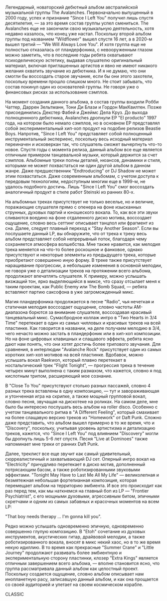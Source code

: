 Легендарный, новаторский дебютный альбом австралийской музыкальной группы The Avalanches. Первоначально выпущенный в 2000 году, успех и признание "Since I Left You" получил лишь спустя десятилетия, — за это время состав группы успел смениться. The Avalanches еще не закончили свою музыкальную деятельность, хотя недавно казалось, что конец уже настал. Поскольку второй альбом группы под названием "Wildflower" вышел спустя 16 лет, а в 2020-м вышел третий — "We Will Always Love You". И хотя группа еще не полностью отказалась от пландерфоника, с невооруженным глазом можно заметить, что в последние годы ребята охватывают психоделическую эстетику, выдавая слушателю оригинальный материал, включая приглашенных артистов и явно не имеют никакого желания охватить звучание из дебютника. И я не думаю, что они смогли бы воссоздать старое звучание, если бы они этого захотели, поскольку времени прошло слишком много. Не стоит забывать, что состав покинул один из основателей группы. Не говоря уже о финансовых рисках за использование сэмплов.

На момент создания данного альбома, в состав группы входили Робби Чаттер, Даррен Зельтманн, Тони Ди Блази и Гордон МакКвилтен. Позже присоединились Декстер Фабей и Джеймс Дела Круз. До выхода полноценнного дебютника, Avalanches дропнули EP "El producto" 1997 года, на котором было немало сэмплов, но в основном EP представлял собой экспериментальный хип-хоп продукт на подобие релизов Beastie Boys. Напротив, "Since I Left You" представляет собой полноценный инструментальный экспериенс, поскольку весь исходный материал переиначен и исковеркан так, что слушатель сможет вычерпнуть что-то новое. Спустя годы с момента релиза, данный альбом все еще является отличным примером танцевальной музыки, который держится за счет сэмплов. Альбомные треки полны деталей, нюансов, динамики и стиля, которыми не может похвастаться ни один другой альбом в данном жанре. Даже предшественник "Endtroducing" от DJ Shadow не может этим похвастаться. Даже современным альбомам, с учетом доступа к передовым технологиям, недоступным многим еще в 1999-м, не удалось подобного достичь. Лишь "Since I Left You" смог воссоздать аналогичный продукт в стиле работ Steinski из ранних 80-х.

На альбомных треках присутствует не только веселье, но и величие, поражающие слушателя прямо с опенера на фоне изысканных струнных, духовых партий и юношеского вокала. То, как все эти звуки сливаются воедино на фоне отдаленного диско мотива, воссоздает ощущение, словно весь сеттинг описывает танцпол или фрагмент из сна. Далее, следует плавный переход к "Stay Another Season". Если вы послушаете данный LP, вы обнаружите, что от трека к треку весь альбом представляет собой непрерывный поток, благодаря чему сохраняется атмосфера волшебства. Мне также нравится, как мелодия трека меняется на что-то более роскошное и фанковое, однако присутствуют и некоторые элементы из предыдущего трека, которые приобретают совершенно иную форму. В треке также присутствует наращивание прогрессии, а небольшие изменения в основной мелодии, не говоря уже о детализации треков на протяжении всего альбома, продолжают впечатлять слушателя. К примеру, можно услышать визжащий тон, ярко выделяющийся в миксе, что сразу отсылает меня к таким проектам, как Public Enemy или The Bomb Squad, — ребята вставляют партию саксофона в уже загроможденный микс.

Магия пландерфоника продолжается в песне "Radio", чья нечеткая и статичная мелодия воссоздает ощущение, словно частоты АМ-диапазона борются за внимание слушателя, воссоздавая красивый танцевальный микс. Сумасбродное коллаж интро в "Two Hearts in 3/4 Time" перетекает в один из самых чилловых и красивых треков на всей пластинке. Как говорится в названии, на деле получаем мелодию в 3/4, чего нечасто можно застать в пландерфоник или в хип-хоп композиции. Но на фоне цифровых клавишных и слащавого эффекта, ребята ясно дают нам понять, что они хотят достичь более трипового звучания. Для сравнения, в интерлюдии "Avalanche Rock" присутствует один из самых коротких хип-хоп мотивов на всей пластинке. Вдобавок, можно услышать вокал Raekwon, который плавно перетекает в ностальгический трек "Flight Tonight", — прогрессия трека в течение четырех минут выполнена с таким размахом, что кажется, словно я под кислотным трипом, расширяющий мое сознание.

В "Close To You" присутствуют столько разных пассажей, словно 4 разных трека вставлены в одну композицию, — тут и завораживающая и утонченная игра на скрипке, а также мощный групповой вокал, словно песня, звучащая на дискотеке на роликах. На самом деле, мне было бы интересно послушать весь альбом на roller disco. Особенно с учетом танцевального ритма в "A Different Feeling", который смахивает на более слащавую версию треков из "Homework" от Daft Punk. Сложно даже представить, что альбом вышел примерно в то же время, что и "Discovery", поскольку, учитывая уровень артистизма и детализацию треков, кажется, что "Since I Left You" под влиянием "Discovery" могли бы дропнуть лишь 5-6 лет спустя. Песня "Live at Dominoes" также напоминает мне треки от ранних Daft Punk.

Далее, треклист все еще звучит как самый удивительный, сюрреалистичный и захватывающий DJ сет. Оперный интро вокал на "Electricity" причудливо перетекает в диско мотив, дополненный потрясающим басом, а также роботизированными звуковыми эффектами. "Tonight May Have to Last Me All My Life" — великолепная и безмятежная небольшая фортепианная композиция, которая перемещает альбом на территорию эмбиента. И все это происходит как раз перед тем, как мы наткнемся на главный боп из LP — "Frontier Psychiatrist", с его мощными духовыми, агрессивным битом, эпичными скретчами и одним из самых забавных и красочных моментов на всем LP:

"That boy needs therapy
...
I'm gonna kill you".

Редко можно услышать одновременно эпичную, одновременно совершенно глупую композицию. В "Etoh" сочетание из духовых инструментов, акустических гитар, драйвовой мелодии, а также роботизированного вокала, вносят в микс некий хаос, но в то же время некую идиллию. В то время как прекрасные "Summer Crane" и "Little Journey" продолжают развивать более эмбиентную и экспериментальную сторону пластинки, клозер "Extra Kings" является отличным завершением всего альбома, — вполне становится ясно, что группа рассматривала данный альбом как целостный проект. Поскольку создается ощущение, словно альбом описывает нам инопланетную расу, записавшую данный альбом, и как она прощается со своей аудиторией и улетает на своем космическом корабле.

CLASSIC
